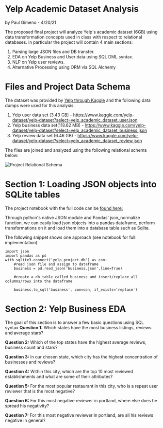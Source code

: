 #  Yelp Academic Dataset  Analysis
by Paul Gimeno - 4/20/21

The proposed final project will analyze Yelp's academic dataset (6GB) using data transformation concepts used in class with respect to relational databases. In particular the project will contain 4 main sections:

 1. Parsing large JSON files and DB transfer.
 2. EDA on Yelp Business and User data using SQL DML syntax.
 3. NLP on Yelp user reviews.
 4. Alternative Processing using ORM via SQL Alchemy



# Files and Project Data Schema

The dataset was provided by [Yelp through Kaggle](https://www.kaggle.com/yelp-dataset/yelp-dataset?select=yelp_academic_dataset_business.json) and the following data dumps were used for this analysis:

1. Yelp user data set (3.43 GB) - https://www.kaggle.com/yelp-dataset/yelp-dataset?select=yelp_academic_dataset_user.json
2. Yelp business data set(118.62 MB) - https://www.kaggle.com/yelp-dataset/yelp-dataset?select=yelp_academic_dataset_business.json
3. Yelp review data set (6.46 GB) - https://www.kaggle.com/yelp-dataset/yelp-dataset?select=yelp_academic_dataset_review.json

The files are joined and analyzed using the following relational schema below: 

![Project Relational Schema](https://i.ibb.co/KzdMNLB/schema.png)


# Section 1: Loading JSON objects into SQLite tables 

The project notebook with the full code can be [found here:](https://github.com/GWU-DBMS-For-Analytics/PGimeno_Yelp/blob/ffc088871ec8acc0c7f9112c74cc4cdcb0e63657/1%20-%20Data%20Transformation%20and%20Loading.ipynb)

Through python's native JSON module and Pandas' json_normalize function, we can easily load json objects into a pandas dataframe, perform transformations on it and load them into a database table such as Sqlite.

The following snippet shows one approach (see notebook for full implementation)
 

    import json
    import pandas as pd
    with sqlite3.connect('yelp_project.db') as con:
	    #read json file and assign to dataframe
	    business = pd.read_json('business.json',line=True)
	    
	    #create a db table called business and insert/replace all columns/rows into the dataframe
	    
	    business.to_sql('business', con=con, if_exists='replace')

	
	    

  

# Section 2: Yelp Business EDA

The goal of this section is to answer a few basic questions using SQL syntax
**Question 1:** Which states have the most business listings, reviews and average stars?

**Question 2:** Which of the top states have the highest average reviews, business count and stars?

**Question 3:** In our chosen state, which city has the highest concentration of businesses and reviews?

**Question 4:** Within this city, which are the top 10 most reviewed establishments and what are some of their attributes?

**Question 5:** For the most popular restaurant in this city, who is a repeat user reviewer that is the most negative?

**Question 6:** For this most negative reviewer in portland, where else does he spread his negativity?

**Question 7:** For this most negative reviewer in portland, are all his reviews negative in general? 


